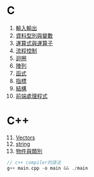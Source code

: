 # C  
1. [輸入輸出](./1輸入輸出)
2. [資料型別與變數](./2資料型別與變數)
3. [運算式與運算子](./3運算式與運算子)
4. [流程控制](./4流程控制)
5. [迴圈](./5迴圈)
6. [陣列](./6陣列)
7. [函式](./7函式) 
8. [指標](./8指標) 
9. [結構](./9結構) 
10. [前端處理程式](./10前端處理程式)

# C++
11. [Vectors](./11Vectors)
12. [string](./12字串處理)
13. [物件與類別](./13物件與類別)

```c++
// c++ compiler的語法
g++ main.cpp -o main && ./main
```
